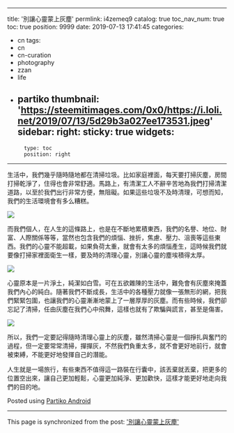 
---
title: '別讓心靈蒙上灰塵'
permlink: i4zemeq9
catalog: true
toc_nav_num: true
toc: true
position: 9999
date: 2019-07-13 17:41:45
categories:
- cn
tags:
- cn
- cn-curation
- photography
- zzan
- life
- partiko
thumbnail: 'https://steemitimages.com/0x0/https://i.loli.net/2019/07/13/5d29b3a027ee173531.jpeg'
sidebar:
    right:
        sticky: true
widgets:
    -
        type: toc
        position: right
---


生活中，我們幾乎隨時隨地都在清掃垃圾。比如家庭裡面，每天要打掃灰塵，房間打掃乾淨了，住得也會非常舒適。馬路上，有清潔工人不辭辛苦地為我們打掃清潔道路，以至於我們出行非常方便，無阻礙。如果這些垃圾不及時清理，可想而知，我們的生活環境會有多么糟糕。

![](https://steemitimages.com/0x0/https://i.loli.net/2019/07/13/5d29b3a027ee173531.jpeg)

而我們個人，在人生的這條路上，也是在不斷地累積東西，我們的名譽、地位、財富、人際關係等等，當然也包含我們的煩惱、挫折，焦慮、壓力、沮喪等這些東西。我們的心靈不能超載，如果負荷太重，就會有太多的煩惱產生，這時候我們就要像打掃家裡面衛生一樣，要及時的清理心靈，別讓心靈的塵埃積得太厚。

![](https://steemitimages.com/0x0/https://i.loli.net/2019/07/13/5d29b3c32c0c490925.jpeg)

心靈原本是一片淨土，純潔如白雪。可在五欲雜陳的生活中，難免會有灰塵來掩蓋我們內心的純白。隨著我們不斷成長，生活中的各種壓力就像一張無形的網，把我們緊緊包圍，也讓我們的心靈漸漸地蒙上了一層厚厚的灰塵。而有些時候，我們卻忘記了清掃，任由灰塵在我們心中飛舞，這樣也就有了欺騙與謊言，甚至是傷害。

![](https://steemitimages.com/0x0/https://i.loli.net/2019/07/13/5d29b3e2b193494630.jpeg)

所以，我們一定要記得隨時清理心靈上的灰塵，雖然清掃心靈是一個掙扎與奮鬥的過程，但一定要常常清掃，撣撣灰，不然我們負重太多，就不會更好地前行，就會被束縛，不能更好地發揮自己的潛能。

人生就是一場旅行，有些東西不值得這一路裝在行囊中，該丟棄就丟棄，把更多的位置空出來，讓自己更加輕鬆，心靈更加純淨、更加歡快，這樣才能更好地走向我們的目的地。

Posted using [Partiko Android](https://partiko.app/referral/sunai)

- - -

This page is synchronized from the post: ['別讓心靈蒙上灰塵'](https://steemit.com/@sunai/i4zemeq9)
